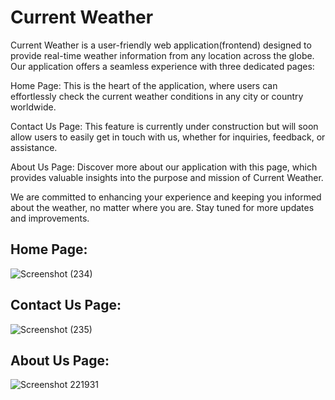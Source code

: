 # Current Weather
Current Weather is a user-friendly web application(frontend) designed to provide real-time weather information from any location across the globe. Our application offers a seamless experience with three dedicated pages:

Home Page: This is the heart of the application, where users can effortlessly check the current weather conditions in any city or country worldwide.

Contact Us Page: This feature is currently under construction but will soon allow users to easily get in touch with us, whether for inquiries, feedback, or assistance.

About Us Page: Discover more about our application with this page, which provides valuable insights into the purpose and mission of Current Weather.

We are committed to enhancing your experience and keeping you informed about the weather, no matter where you are. Stay tuned for more updates and improvements.

<h2>Home Page:</h2>

![Screenshot (234)](https://github.com/vanitashetty/Weather-Forecasting/assets/110151652/08d3baff-1adf-4388-9f35-4efe0a3183a5)
<h2>Contact Us Page:</h2>

![Screenshot (235)](https://github.com/vanitashetty/Weather-Forecasting/assets/110151652/430da0d1-7af8-4ab2-a8ba-5df57edd1380)
<h2>About Us Page:</h2>

![Screenshot 221931](https://github.com/vanitashetty/Current-Weather/assets/110151652/149531d0-5af0-4143-952f-689714908063)

